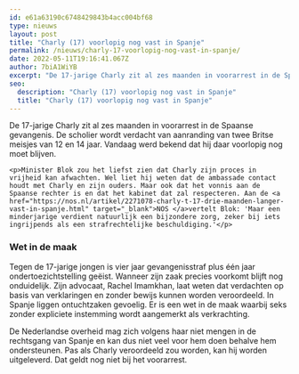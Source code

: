 ```yaml
---
id: e61a63190c6748429843b4acc004bf68
type: nieuws
layout: post
title: "Charly (17) voorlopig nog vast in Spanje"
permalink: /nieuws/charly-17-voorlopig-nog-vast-in-spanje/
date: 2022-05-11T19:16:41.067Z
author: 7biA1WiYB
excerpt: "De 17-jarige Charly zit al zes maanden in voorarrest in de Spaanse gevangenis. De scholier wordt verdacht van aanranding van twee Britse meisjes van 12 en 14 jaar. Vandaag werd bekend dat hij daar voorlopig nog moet blijven.  "
seo:
  description: "Charly (17) voorlopig nog vast in Spanje"
  title: "Charly (17) voorlopig nog vast in Spanje"
---
```

De 17-jarige Charly zit al zes maanden in voorarrest in de Spaanse gevangenis. De scholier wordt verdacht van aanranding van twee Britse meisjes van 12 en 14 jaar. Vandaag werd bekend dat hij daar voorlopig nog moet blijven.  

    <p>Minister Blok zou het liefst zien dat Charly zijn proces in vrijheid kan afwachten. Wel liet hij weten dat de ambassade contact houdt met Charly en zijn ouders. Maar ook dat het vonnis aan de Spaanse rechter is en dat het kabinet dat zal respecteren. Aan de <a href="https://nos.nl/artikel/2271078-charly-t-17-drie-maanden-langer-vast-in-spanje.html" target="_blank">NOS </a>vertelt Blok: 'Maar een minderjarige verdient natuurlijk een bijzondere zorg, zeker bij iets ingrijpends als een strafrechtelijke beschuldiging.'</p>
<h3>Wet in de maak</h3>
<p>Tegen de 17-jarige jongen is vier jaar gevangenisstraf plus één jaar ondertoezichtstelling geëist. Wanneer zijn zaak precies voorkomt blijft nog onduidelijk. Zijn advocaat, Rachel Imamkhan, laat weten dat verdachten op basis van verklaringen en zonder bewijs kunnen worden veroordeeld. In Spanje liggen ontuchtzaken gevoelig. Er is een wet in de maak waarbij seks zonder expliciete instemming wordt aangemerkt als verkrachting.</p>
<p>De Nederlandse overheid mag zich volgens haar niet mengen in de rechtsgang van Spanje en kan dus niet veel voor hem doen behalve hem ondersteunen. Pas als Charly veroordeeld zou worden, kan hij worden uitgeleverd. Dat geldt nog niet bij het voorarrest.</p>  
